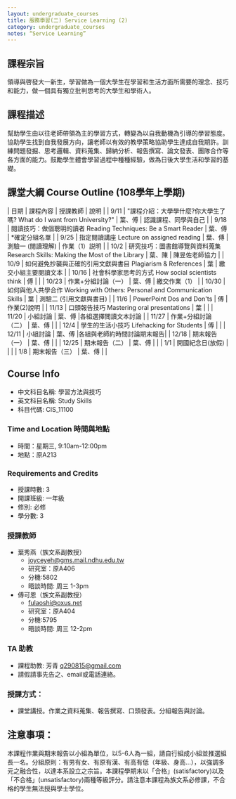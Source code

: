 ```yaml
---
layout: undergraduate_courses
title: 服務學習(二) Service Learning (2)
category: undergraduate_courses
notes: “Service Learning”
---
```


## 課程宗旨
領導與啓發大一新生，學習做為一個大學生在學習和生活方面所需要的理念、技巧和能力，做一個具有獨立批判思考的大學生和學術人。

## 課程描述
幫助學生由以往老師帶領為主的學習方式，轉變為以自我動機為引導的學習態度。協助學生找到自我發展方向，讓老師以有效的教學策略協助學生達成自我期許。訓練問題發掘、思考邏輯、資料蒐集、歸納分析、報告撰寫、論文發表、團隊合作等各方面的能力。鼓勵學生體會學習過程中種種經驗，做為日後大學生活和學習的基礎。

## 課堂大綱 Course Outline (108學年上學期)

| 日期 | 課程內容 | 授課教師 | 說明 |
| 9/11 | "課程介紹：大學學什麼?你大學生了嗎? What do I want from University?" | 葉、傅 | 認識課程、同學與自己 |
| 9/18 | 閱讀技巧：做個聰明的讀者 Reading Techniques: Be a Smart Reader | 葉、傅 | *確定分組名單 |
| 9/25 | 指定閱讀講座 Lecture on assigned reading | 葉、傅 | 測驗一 (閱讀理解) \| 作業（1）説明 |
| 10/2 | 研究技巧：圖書館導覽與資料蒐集 Research Skills: Making the Most of the Library | 葉、陳 | 陳昱佐老師協力 |
| 10/9 | 如何避免抄襲與正確的引用文獻與書目 Plagiarism & References | 葉 | 繳交小組主要閱讀文本 |
| 10/16 | 社會科學家思考的方式 How social scientists think | 傅 |   |
| 10/23 | 作業+分組討論（一） | 葉、傅 | 繳交作業（1） |
| 10/30 | 如何與他人共學合作 Working with Others: Personal and Communication Skills | 葉 | 測驗二 (引用文獻與書目) |
| 11/6 | PowerPoint Dos and Don'ts | 傅 | 作業(2)說明 |
| 11/13 | 口頭報告技巧 Mastering oral presentations | 葉 |   |
| 11/20 | 小組討論 | 葉、傅 |各組選擇閲讀文本討論 |
| 11/27 | 作業+分組討論（二） | 葉、傅 |   |
| 12/4 | 學生的生活小技巧 Lifehacking for Students | 傅 |   |
| 12/11 | 小組討論 | 葉、傅 |各組與老師約時間討論期末報告|
| 12/18 | 期末報告（一） | 葉、傅 |   |
| 12/25 | 期末報告（二） | 葉、傅 |   |
| 1/1 | 開國紀念日(放假) |   |   |
| 1/8 | 期末報告（三） | 葉、傅 |   |

## Course Info
* 中文科目名稱: 學習方法與技巧
* 英文科目名稱: Study Skills
* 科目代碼: CIS_11100

### Time and Location 時間與地點
* 時間：星期三, 9:10am-12:00pm
* 地點：原A213

### Requirements and Credits
* 授課時數: 3
* 開課班級: 一年級
* 修別: 必修
* 學分數: 3

### 授課教師
* 葉秀燕（族文系副教授）
    * joyceyeh@gms.mail.ndhu.edu.tw
    * 研究室：原A406
    * 分機:5802
    * 晤談時間: 周三 1-3pm
* 傅可恩（族文系副教授）
    * fulaoshi@oxus.net 
    * 研究室：原A404
    * 分機:5795
    * 晤談時間: 周三 12-2pm
   
### TA 助教
   * 課程助教: 芳青 q290815@gmail.com
   * 請假請事先告之、email或電話連絡。

### 授課方式：
* 課堂講授。作業之資料蒐集、報告撰寫、口頭發表。分組報告與討論。

## 注意事項：
本課程作業與期末報告以小組為單位，以5-6人為一組，請自行組成小組並推選組長一名。分組原則：有男有女、有原有漢、有高有低（年級、身高…），以強調多元之融合性，以達本系設立之宗旨。本課程學期末以「合格」(satisfactory)以及「不合格」(unsatisfactory)兩種等級評分。請注意本課程為族文系必修課，不合格的學生無法授與學士學位。